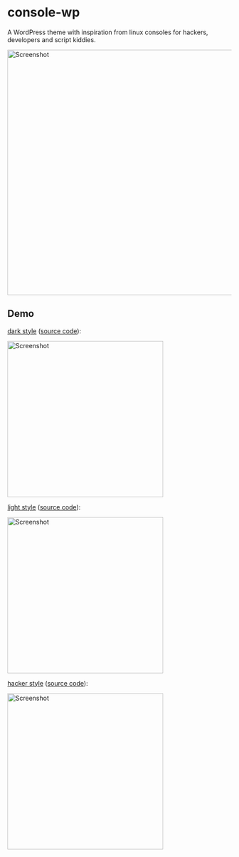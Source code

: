 # console-wp
A WordPress theme with inspiration from linux consoles for hackers, developers and script kiddies.

<img src="https://raw.githubusercontent.com/enderkus/console-wp/main/screenshot-dark.png" width="550" title="Screenshot">

## Demo

[dark style](https://s4s.dev/consolewpdark/) ([source code](https://github.com/enderkus/console-wp/tree/main)):

[<img src="https://raw.githubusercontent.com/enderkus/console-wp/main/screenshot-dark.png" width="350" title="Screenshot">]([https://b2a3e8.github.io/jekyll-theme-console-demo-dark/](https://s4s.dev/consolewpdark/)https://s4s.dev/consolewpdark/)

[light style](https://s4s.dev/consolewp/) ([source code](https://github.com/enderkus/console-wp/tree/main)):

[<img src="https://raw.githubusercontent.com/enderkus/console-wp/main/screenshot-light.png" width="350" title="Screenshot">](https://s4s.dev/consolewp/)

[hacker style](https://s4s.dev/consolewphack/) ([source code](https://github.com/enderkus/console-wp/tree/main)):

[<img src="https://raw.githubusercontent.com/enderkus/console-wp/main/screenshot-hack.png" width="350" title="Screenshot">](https://s4s.dev/consolewphack/)
